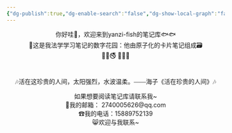 ```yaml
---
{"dg-publish":true,"dg-enable-search":"false","dg-show-local-graph":"false","dg-show-backlinks":"false","permalink":"/运行杂/主页home/密码错误啦❌/","dgShowBacklinks":"false","dgShowLocalGraph":"false","dgEnableSearch":"false","dgPassFrontmatter":true,"created":"2024-10-19T13:17:33.741+08:00","updated":"2024-10-19T14:11:15.954+08:00"}
---
```



<center>你好哇👋，欢迎来到yanzi-fish的笔记库🐟🐟</center>

<center>🏡这是我法学学习笔记的数字花园：他由原子化的卡片笔记组成🗃</center>

<center>🔞🚳🚭  🚯📵🚷</center>
<p><span><div style="padding-top: 1.5em; font-family: kaiti; text-align: center;">🎶活在这珍贵的人间，太阳强烈，水波温柔。——海子《活在珍贵的人间》🎶</div></span></p>
<center>如果想要阅读笔记库请联系我~</center>

<center>📮我的邮箱： 2740005626@qq.com</center>
<center>☎我的电话：15889752139</center>
<center>😸欢迎与我联系~</center>
